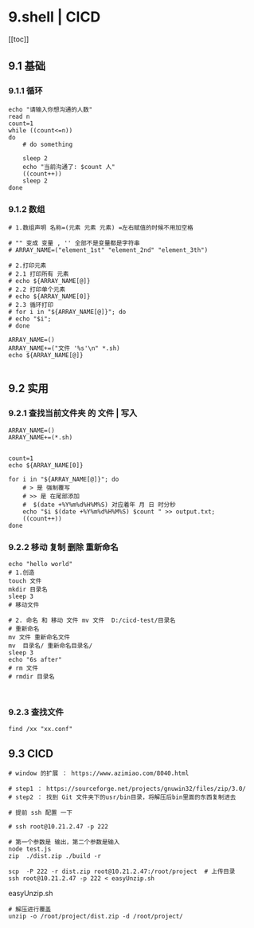 # 9.shell | CICD

[[toc]]

## 9.1 基础

### 9.1.1 循环

```shell
echo "请输入你想沟通的人数"
read n
count=1
while ((count<=n))
do  
    # do something
    
    sleep 2
    echo "当前沟通了: $count 人"
    ((count++))
    sleep 2
done
```



### 9.1.2  数组

```shell
# 1.数组声明 名称=(元素 元素 元素) =左右赋值的时候不用加空格 

# "" 变成 变量 , '' 全部不是变量都是字符串
# ARRAY_NAME=("element_1st" "element_2nd" "element_3th")

# 2.打印元素
# 2.1 打印所有 元素
# echo ${ARRAY_NAME[@]}
# 2.2 打印单个元素
# echo ${ARRAY_NAME[0]}
# 2.3 循环打印
# for i in "${ARRAY_NAME[@]}"; do 
# echo "$i"; 
# done

ARRAY_NAME=()
ARRAY_NAME+=("文件 '%s'\n" *.sh)
echo ${ARRAY_NAME[@]}


```









## 9.2  实用

### 9.2.1 查找当前文件夹 的 文件 | 写入

```shell
ARRAY_NAME=()
ARRAY_NAME+=(*.sh)


count=1
echo ${ARRAY_NAME[0]} 

for i in "${ARRAY_NAME[@]}"; do 
    # > 是 强制覆写
    # >> 是 在尾部添加
    #  $(date +%Y%m%d%H%M%S) 对应着年 月 日 时分秒
    echo "$i $(date +%Y%m%d%H%M%S) $count " >> output.txt; 
    ((count++))
done
```





### 9.2.2 移动 复制 删除 重新命名

```shell
echo "hello world"
# 1.创造
touch 文件
mkdir 目录名
sleep 3
# 移动文件

# 2. 命名 和 移动 文件 mv 文件  D:/cicd-test/目录名
# 重新命名
mv 文件 重新命名文件
mv  目录名/ 重新命名目录名/
sleep 3
echo "6s after"
# rm 文件
# rmdir 目录名



```







### 9.2.3 查找文件

```shell
find /xx "xx.conf"
```





## 9.3 CICD

```SH
# window 的扩展 ： https://www.azimiao.com/8040.html

# step1 ： https://sourceforge.net/projects/gnuwin32/files/zip/3.0/ 
# step2 ： 找到 Git 文件夹下的usr/bin目录，将解压后bin里面的东西复制进去

# 提前 ssh 配置 一下

# ssh root@10.21.2.47 -p 222

# 第一个参数是 输出，第二个参数是输入
node test.js
zip  ./dist.zip ./build -r

scp  -P 222 -r dist.zip root@10.21.2.47:/root/project  # 上传目录
ssh root@10.21.2.47 -p 222 < easyUnzip.sh
```



easyUnzip.sh

```SH
# 解压进行覆盖
unzip -o /root/project/dist.zip -d /root/project/
```

